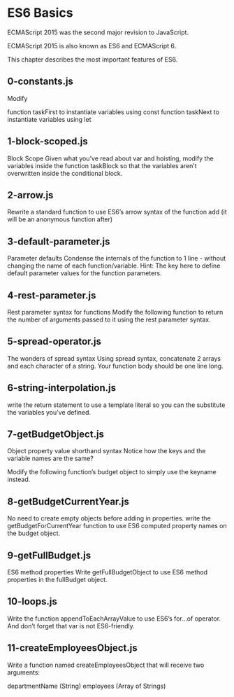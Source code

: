 # ES6 Basics
ECMAScript 2015 was the second major revision to JavaScript.

ECMAScript 2015 is also known as ES6 and ECMAScript 6.

This chapter describes the most important features of ES6.
## 0-constants.js
Modify

function taskFirst to instantiate variables using const
function taskNext to instantiate variables using let
## 1-block-scoped.js
Block Scope
Given what you’ve read about var and hoisting, modify the variables inside the function taskBlock so that the variables aren’t overwritten inside the conditional block.
## 2-arrow.js
Rewrite a standard function to use ES6’s arrow syntax of the function add (it will be an anonymous function after)
## 3-default-parameter.js
Parameter defaults
Condense the internals of the function to 1 line - without changing the name of each function/variable.
Hint: The key here to define default parameter values for the function parameters.
## 4-rest-parameter.js
Rest parameter syntax for functions
Modify the following function to return the number of arguments passed to it using the rest parameter syntax.
## 5-spread-operator.js
The wonders of spread syntax
Using spread syntax, concatenate 2 arrays and each character of a string. Your function body should be one line long.
## 6-string-interpolation.js
write the return statement to use a template literal so you can the substitute the variables you’ve defined.
## 7-getBudgetObject.js
Object property value shorthand syntax
Notice how the keys and the variable names are the same?

Modify the following function’s budget object to simply use the keyname instead.
## 8-getBudgetCurrentYear.js
No need to create empty objects before adding in properties.
write the getBudgetForCurrentYear function to use ES6 computed property names on the budget object.
## 9-getFullBudget.js
ES6 method properties
Write getFullBudgetObject to use ES6 method properties in the fullBudget object.
## 10-loops.js
Write the function appendToEachArrayValue to use ES6’s for...of operator. And don’t forget that var is not ES6-friendly.
## 11-createEmployeesObject.js
Write a function named createEmployeesObject that will receive two arguments:

departmentName (String)
employees (Array of Strings)
